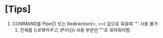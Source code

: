 # [Tips]
1. COMMAND를 Pipe(|) 또는 Redirection(>, >>) 값으로 묶을때 '"' 사용 불가
    1. 전체를 $()로 묶어주고, 변수(${}) 사용 부분만 '"'로 묶어줘야함.